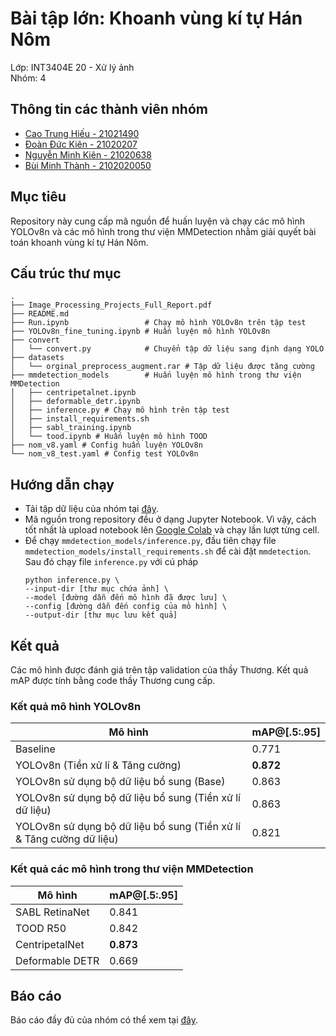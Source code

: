 # Bài tập lớn: Khoanh vùng kí tự Hán Nôm
Lớp: INT3404E 20 - Xử lý ảnh\
Nhóm: 4
## Thông tin các thành viên nhóm
- [Cao Trung Hiếu - 21021490](https://github.com/HieuTrungCao)
- [Đoàn Đức Kiên - 21020207](https://github.com/duckiendoan)
- [Nguyễn Minh Kiên - 21020638](https://github.com/nmk-k66-uet)
- [Bùi Minh Thành - 2102020050](https://github.com/thabumi)
## Mục tiêu
Repository này cung cấp mã nguồn để huấn luyện và chạy các mô hình YOLOv8n và các mô hình trong thư viện MMDetection nhằm giải quyết bài toán khoanh vùng kí tự Hán Nôm.
## Cấu trúc thư mục
```
.
├── Image_Processing_Projects_Full_Report.pdf
├── README.md
├── Run.ipynb                 # Chạy mô hình YOLOv8n trên tập test
├── YOLOv8n_fine_tuning.ipynb # Huấn luyện mô hình YOLOv8n
├── convert
│   └── convert.py            # Chuyển tập dữ liệu sang định dạng YOLO
├── datasets
│   └── orginal_preprocess_augment.rar # Tập dữ liệu được tăng cường
├── mmdetection_models        # Huấn luyện mô hình trong thư viện MMDetection
│   ├── centripetalnet.ipynb
│   ├── deformable_detr.ipynb
│   ├── inference.py # Chạy mô hình trên tập test
│   ├── install_requirements.sh
│   ├── sabl_training.ipynb
│   └── tood.ipynb # Huấn luyện mô hình TOOD
├── nom_v8.yaml # Config huấn luyện YOLOv8n
└── nom_v8_test.yaml # Config test YOLOv8n
```
## Hướng dẫn chạy
- Tải tập dữ liệu của nhóm tại [đây](https://drive.google.com/drive/folders/1pzujLSmMjvtfSpkZuJkRt49er0YXEFQx?usp=sharing).
- Mã nguồn trong repository đều ở dạng Jupyter Notebook. Vì vậy, cách tốt nhất là upload notebook lên [Google Colab](https://colab.research.google.com) và chạy lần lượt từng cell.
- Để chạy `mmdetection_models/inference.py`, đầu tiên chạy file `mmdetection_models/install_requirements.sh` để cài đặt `mmdetection`. Sau đó chạy file `inference.py` với cú pháp 
    ```
    python inference.py \
    --input-dir [thư mục chứa ảnh] \
    --model [đường dẫn đến mô hình đã được lưu] \
    --config [đường dẫn đến config của mô hình] \
    --output-dir [thư mục lưu kết quả]
    ```
## Kết quả
Các mô hình được đánh giá trên tập validation của thầy Thương. Kết quả mAP được tính bằng code thầy Thương cung cấp. 
### Kết quả mô hình YOLOv8n
| Mô hình                                                              | mAP@[.5:.95] |
| -------------------------------------------------------------------- | ------------ |
| Baseline                                                             | 0.771        |
| YOLOv8n (Tiền xử lí & Tăng cường)                                    | **0.872**    |
| YOLOv8n sử dụng bộ dữ liệu bổ sung (Base)                            | 0.863        |
| YOLOv8n sử dụng bộ dữ liệu bổ sung (Tiền xử lí dữ liệu)              | 0.863        |
| YOLOv8n sử dụng bộ dữ liệu bổ sung (Tiền xử lí & Tăng cường dữ liệu) | 0.821        |


### Kết quả các mô hình trong thư viện MMDetection
| Mô hình         | mAP@[.5:.95] |
| --------------- | ------------ |
| SABL RetinaNet  | 0.841        |
| TOOD R50        | 0.842        |
| CentripetalNet  | **0.873**    |
| Deformable DETR | 0.669        |

## Báo cáo
Báo cáo đầy đủ của nhóm có thể xem tại [đây](Image_Processing_Projects_Full_Report.pdf).